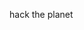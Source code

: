 hack the planet

<!---
Daudson/Daudson is a ✨ special ✨ repository because its `README.md` (this file) appears on your GitHub profile.
You can click the Preview link to take a look at your changes.
--->

